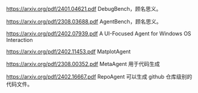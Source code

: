 https://arxiv.org/pdf/2401.04621.pdf DebugBench，顾名思义。

https://arxiv.org/pdf/2308.03688.pdf AgentBench，顾名思义。

https://arxiv.org/pdf/2402.07939.pdf  A UI-Focused Agent for Windows OS Interaction

https://arxiv.org/pdf/2402.11453.pdf MatplotAgent

https://arxiv.org/pdf/2308.00352.pdf MetaAgent 用于代码生成

https://arxiv.org/pdf/2402.16667.pdf RepoAgent 可以生成 github 仓库级别的代码文件。
